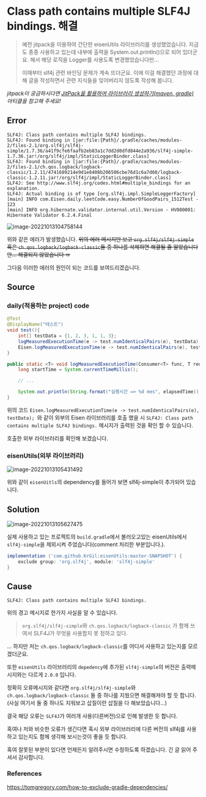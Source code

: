 # Class path contains multiple SLF4J bindings. 해결

> 예전 jitpack을 이용하여 간단한 eisenUtils 라이브러리를 생성했었습니다. 지금도 종종 사용하고 있는데 내부에 출력을 System.out.println()으로 되어 있더군요. 해서 해당 로직을 Logger를 사용도록 변경했었습니다만...
>
> 이때부터 slf4j 관련 바인딩 문제가 계속 뜨더군요. 이에 이걸 해결했던 과정에 대해 글을 작성하면서 관련 지식들을 잊어버리지 않도록 작성해 봅니다.

*jitpack이 궁금하시다면 [JitPack을 활용하여 라이브러리 생성하기(maven, gradle)](https://jjam89.tistory.com/216) 아티클을 참고해 주세요!*

## Error

```log
SLF4J: Class path contains multiple SLF4J bindings.
SLF4J: Found binding in [jar:file:{Path}/.gradle/caches/modules-2/files-2.1/org.slf4j/slf4j-simple/1.7.36/a41f9cfe6faafb2eb83a1c7dd2d0dfd844e2a936/slf4j-simple-1.7.36.jar!/org/slf4j/impl/StaticLoggerBinder.class]
SLF4J: Found binding in [jar:file:{Path}/.gradle/caches/modules-2/files-2.1/ch.qos.logback/logback-classic/1.2.11/4741689214e9d1e8408b206506cbe76d1c6a7d60/logback-classic-1.2.11.jar!/org/slf4j/impl/StaticLoggerBinder.class]
SLF4J: See http://www.slf4j.org/codes.html#multiple_bindings for an explanation.
SLF4J: Actual binding is of type [org.slf4j.impl.SimpleLoggerFactory]
[main] INFO com.Eisen.daily.leetCode.easy.NumberOfGoodPairs_1512Test - 123
[main] INFO org.hibernate.validator.internal.util.Version - HV000001: Hibernate Validator 6.2.4.Final
```

![image-20221013104758144](C:\Users\Eisen\Documents\GitHub\TIL\CS\Language\Compiler\java\buildTool\slf4j_binding_error.assets\image-20221013104758144.png)

위와 같은 에러가 발생했습니다. ~~위의 에러 메시지만 보고 `org.slf4j/slf4j-simple` 혹은 `ch.qos.logback/logback-classic`둘 중 하나를 삭제하면 해결될 줄 알았습니다만... 해결되지 않았습니다 ㅠ~~

그다음 이러한 에러의 원인이 되는 코드를 보여드리겠습니다.

## Source

### daily(적용하는 project) code

```java
@Test
@DisplayName("테스트")
void test(){
    int[] testData = {1, 2, 3, 1, 1, 3};
    logMeasuredExecutionTime(e -> test.numIdenticalPairs(e), testData); // 정상 작동
    Eisen.logMeasuredExecutionTime(e -> test.numIdenticalPairs(e), testData); // multibinding을 유발하는 code
}

public static <T> void logMeasuredExecutionTime(Consumer<T> func, T request) {
    long startTime = System.currentTimeMillis();

    // ...

    System.out.println(String.format("실행시간 => %d mes", elapsedTime));
}
```

위의 코드 `Eisen.logMeasuredExecutionTime(e -> test.numIdenticalPairs(e), testData); `와 같이 외부의 Eisen 라이브러리를 호출 했을 시 `SLF4J: Class path contains multiple SLF4J bindings.`  메시지가 출력된 것을 확인 할 수 있습니다. 

호출한 외부 라이브러리를 확인해 보겠습니다.

### eisenUtils(외부 라이브러리)

![image-20221013105431492](C:\Users\Eisen\Documents\GitHub\TIL\CS\Language\Compiler\java\buildTool\slf4j_binding_error.assets\image-20221013105431492.png)

위와 같이 `eisenUitls`의 dependency를 들어가 보면 slf4j-simple이 추가되어 있습니다.

## Solution

![image-20221013105627475](C:\Users\Eisen\Documents\GitHub\TIL\CS\Language\Compiler\java\buildTool\slf4j_binding_error.assets\image-20221013105627475.png)

실제 사용하고 있는 프로젝트의 `build.gradle`에서 불러오고있는 eisenUtils에서 `slf4j-simple`을 제외시켜 주었습니다(comment 처리한 부분입니다.).

```groovy
implementation ('com.github.KrGil:eisenUtils:master-SNAPSHOT') {
    exclude group: 'org.slf4j', module: 'slf4j-simple'
}
```



## Cause

```
SLF4J: Class path contains multiple SLF4J bindings.
```

위의 경고 메시지로 한가지 사실을 알 수 있습니다. 

> `org.slf4j/slf4j-simple`와  `ch.qos.logback/logback-classic` 가 함께 쓰여서 SLF4J가 무엇을 사용할지 못 정하고 있다.

... 하지만 저는 `ch.qos.logback/logback-classic`를 어디서 사용하고 있는지를 모르겠더군요.

또한 `eisenUtils` 라이브러리의 `depedency`에 추가된 `slf4j-simple`의 버전은 출력메시지와는 다르게 `2.0.0` 입니다.

정확히 오류메시지와 같다면 `org.slf4j/slf4j-simple`와  `ch.qos.logback/logback-classic` 둘 중 하나를 지웠으면 해결해져야 할 듯 합니다.(사실 여기서 둘 중 하나도 지워보고 삽질이란 삽질을 다 해보았습니다...)

결국 해당 오류는 `SLF4J`가 여러개 사용(다른버전)으로 인해 발생한 듯 합니다.



혹여나 저와 비슷한 오류가 생긴다면 혹시 외부 라이브러리에 다른 버전의 slf4j를 사용하고 있는지도 함께 생각해 보시는것이 좋을 듯 합니다. 

혹여 잘못된 부분이 있다면 언제든지 알려주시면 수정하도록 하겠습니다. 긴 글 읽어 주셔서 감사합니다.



### References

https://tomgregory.com/how-to-exclude-gradle-dependencies/